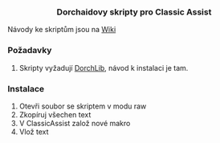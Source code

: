 <h3 align="center">Dorchaidovy skripty pro Classic Assist</h3>

Návody ke skriptům jsou na [Wiki](https://github.com/PoodyCZ/DorchScripts/wiki/N%C3%A1vody-ke-skript%C5%AFm)

### Požadavky

1. Skripty vyžadují [DorchLib](https://github.com/PoodyCZ/DorchLib), návod k instalaci je tam.

### Instalace

1. Otevři soubor se skriptem v modu raw
2. Zkopíruj všechen text
3. V ClassicAssist založ nové makro
4. Vlož text
